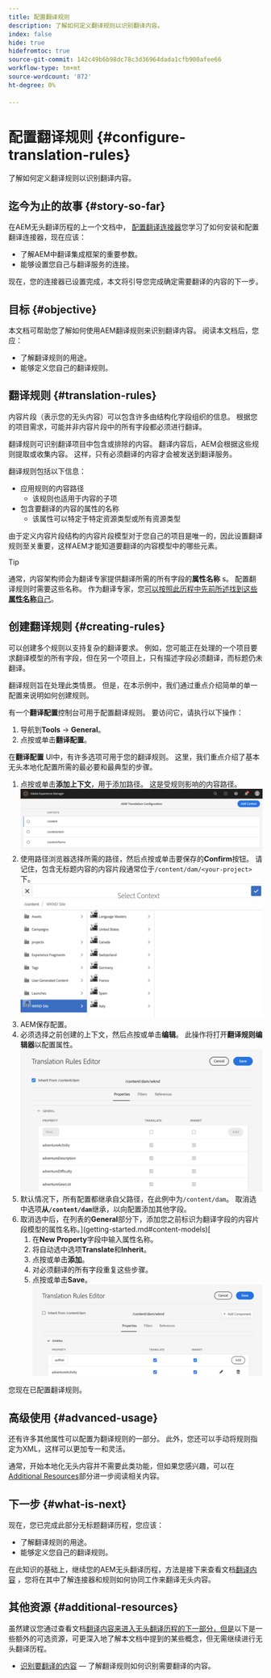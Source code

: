 ```yaml
---
title: 配置翻译规则
description: 了解如何定义翻译规则以识别翻译内容。
index: false
hide: true
hidefromtoc: true
source-git-commit: 142c49b6b98dc78c3d36964dada1cfb900afee66
workflow-type: tm+mt
source-wordcount: '872'
ht-degree: 0%

---
```


# 配置翻译规则 {#configure-translation-rules}

了解如何定义翻译规则以识别翻译内容。

## 迄今为止的故事 {#story-so-far}

在AEM无头翻译历程的上一个文档中， [配置翻译连接器](configure-connector.md)您学习了如何安装和配置翻译连接器，现在应该：

* 了解AEM中翻译集成框架的重要参数。
* 能够设置您自己与翻译服务的连接。

现在，您的连接器已设置完成，本文将引导您完成确定需要翻译的内容的下一步。

## 目标 {#objective}

本文档可帮助您了解如何使用AEM翻译规则来识别翻译内容。 阅读本文档后，您应：

* 了解翻译规则的用途。
* 能够定义您自己的翻译规则。

## 翻译规则 {#translation-rules}

内容片段（表示您的无头内容）可以包含许多由结构化字段组织的信息。 根据您的项目需求，可能并非内容片段中的所有字段都必须进行翻译。

翻译规则可识别翻译项目中包含或排除的内容。 翻译内容后，AEM会根据这些规则提取或收集内容。 这样，只有必须翻译的内容才会被发送到翻译服务。

翻译规则包括以下信息：

* 应用规则的内容路径
   * 该规则也适用于内容的子项
* 包含要翻译的内容的属性的名称
   * 该属性可以特定于特定资源类型或所有资源类型

由于定义内容片段结构的内容片段模型对于您自己的项目是唯一的，因此设置翻译规则至关重要，这样AEM才能知道要翻译的内容模型中的哪些元素。

>[!TIP]
>
>通常，内容架构师会为翻译专家提供翻译所需的所有字段的&#x200B;**属性名称** s。 配置翻译规则时需要这些名称。 作为翻译专家，您[可以按照此历程中先前所述找到这些&#x200B;**属性名称**&#x200B;自己](getting-started.md#content-modlels)。

## 创建翻译规则 {#creating-rules}

可以创建多个规则以支持复杂的翻译要求。 例如，您可能正在处理的一个项目要求翻译模型的所有字段，但在另一个项目上，只有描述字段必须翻译，而标题仍未翻译。

翻译规则旨在处理此类情景。 但是，在本示例中，我们通过重点介绍简单的单一配置来说明如何创建规则。

有一个&#x200B;**翻译配置**&#x200B;控制台可用于配置翻译规则。 要访问它，请执行以下操作：

1. 导航到&#x200B;**Tools** -> **General**。
1. 点按或单击&#x200B;**翻译配置**。

在&#x200B;**翻译配置** UI中，有许多选项可用于您的翻译规则。 这里，我们重点介绍了基本无头本地化配置所需的最必要和最典型的步骤。

1. 点按或单击&#x200B;**添加上下文**，用于添加路径。 这是受规则影响的内容路径。
   ![添加上下文](assets/add-translation-context.png)
1. 使用路径浏览器选择所需的路径，然后点按或单击要保存的&#x200B;**Confirm**&#x200B;按钮。 请记住，包含无标题内容的内容片段通常位于`/content/dam/<your-project>`下。
   ![选择路径](assets/select-context.png)
1. AEM保存配置。
1. 必须选择之前创建的上下文，然后点按或单击&#x200B;**编辑**。 此操作将打开&#x200B;**翻译规则编辑器**以配置属性。
   ![翻译规则编辑器](assets/translation-rules-editor.png)
1. 默认情况下，所有配置都继承自父路径，在此例中为`/content/dam`。 取消选中选项&#x200B;**从`/content/dam`**&#x200B;继承，以向配置添加其他字段。
1. 取消选中后，在列表的&#x200B;**General**&#x200B;部分下，添加您之前标识为翻译字段的内容片段模型的属性名称。](getting-started.md#content-models)[
   1. 在&#x200B;**New Property**&#x200B;字段中输入属性名称。
   1. 将自动选中选项&#x200B;**Translate**&#x200B;和&#x200B;**Inherit**。
   1. 点按或单击&#x200B;**添加**。
   1. 对必须翻译的所有字段重复这些步骤。
   1. 点按或单击&#x200B;**Save**。
      ![添加属性](assets/add-property.png)

您现在已配置翻译规则。

## 高级使用 {#advanced-usage}

还有许多其他属性可以配置为翻译规则的一部分。 此外，您还可以手动将规则指定为XML，这样可以更加专一和灵活。

通常，开始本地化无头内容并不需要此类功能，但如果您感兴趣，可以在[Additional Resources](#additional-resources)部分进一步阅读相关内容。

## 下一步 {#what-is-next}

现在，您已完成此部分无标题翻译历程，您应该：

* 了解翻译规则的用途。
* 能够定义您自己的翻译规则。

在此知识的基础上，继续您的AEM无头翻译历程，方法是接下来查看文档[翻译内容](translate-content.md) ，您将在其中了解连接器和规则如何协同工作来翻译无头内容。

## 其他资源 {#additional-resources}

虽然建议您通过查看文档[翻译内容来进入无头翻译历程的下一部分，但是](translate-content.md)以下是一些额外的可选资源，可更深入地了解本文档中提到的某些概念，但无需继续进行无头翻译历程。

* [识别要翻译的内容](/help/sites-cloud/administering/translation/rules.md)  — 了解翻译规则如何识别需要翻译的内容。
